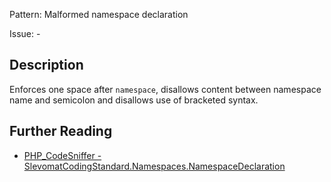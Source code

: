 Pattern: Malformed namespace declaration

Issue: -

## Description

Enforces one space after `namespace`, disallows content between namespace name and semicolon and disallows use of bracketed syntax.

## Further Reading

* [PHP_CodeSniffer - SlevomatCodingStandard.Namespaces.NamespaceDeclaration](https://github.com/slevomat/coding-standard/blob/master/doc/namespaces.md#slevomatcodingstandardnamespacesnamespacedeclaration-)